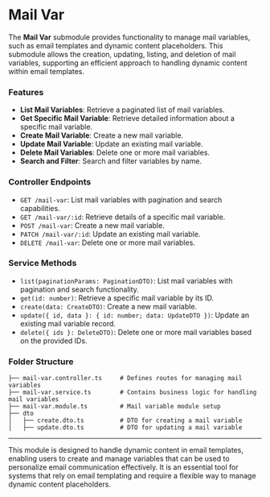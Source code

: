 # Mail Var

The **Mail Var** submodule provides functionality to manage mail variables, such as email templates and dynamic content placeholders. This submodule allows the creation, updating, listing, and deletion of mail variables, supporting an efficient approach to handling dynamic content within email templates.

### Features

- **List Mail Variables**: Retrieve a paginated list of mail variables.
- **Get Specific Mail Variable**: Retrieve detailed information about a specific mail variable.
- **Create Mail Variable**: Create a new mail variable.
- **Update Mail Variable**: Update an existing mail variable.
- **Delete Mail Variables**: Delete one or more mail variables.
- **Search and Filter**: Search and filter variables by name.

### Controller Endpoints

- `GET /mail-var`: List mail variables with pagination and search capabilities.
- `GET /mail-var/:id`: Retrieve details of a specific mail variable.
- `POST /mail-var`: Create a new mail variable.
- `PATCH /mail-var/:id`: Update an existing mail variable.
- `DELETE /mail-var`: Delete one or more mail variables.

### Service Methods

- `list(paginationParams: PaginationDTO)`: List mail variables with pagination and search functionality.
- `get(id: number)`: Retrieve a specific mail variable by its ID.
- `create(data: CreateDTO)`: Create a new mail variable.
- `update({ id, data }: { id: number; data: UpdateDTO })`: Update an existing mail variable record.
- `delete({ ids }: DeleteDTO)`: Delete one or more mail variables based on the provided IDs.

### Folder Structure

```plaintext
├── mail-var.controller.ts     # Defines routes for managing mail variables
├── mail-var.service.ts        # Contains business logic for handling mail variables
├── mail-var.module.ts         # Mail variable module setup
├── dto
│   ├── create.dto.ts          # DTO for creating a mail variable
│   ├── update.dto.ts          # DTO for updating a mail variable
```

---

This module is designed to handle dynamic content in email templates, enabling users to create and manage variables that can be used to personalize email communication effectively. It is an essential tool for systems that rely on email templating and require a flexible way to manage dynamic content placeholders.
